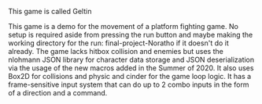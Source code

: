 This game is called Geltin

This game is a demo for the movement of a platform fighting game. No setup is required aside from pressing the run button and maybe making the working directory for the run: final-project-Noratho if it doesn't do it already. The game lacks hitbox collision and enemies but uses the nlohmann JSON library for character data storage and JSON deserialization via the usage of the new macros added in the Summer of 2020. It also uses Box2D for collisions and physic and cinder for the game loop logic. It has a frame-sensitive input system that can do up to 2 combo inputs in the form of a direction and a command. 
